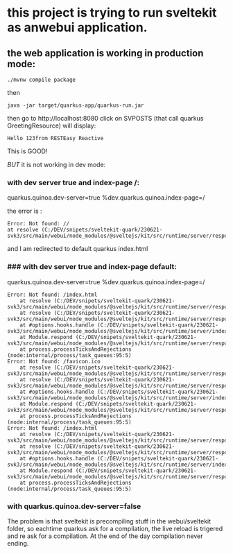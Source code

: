 # this project is trying to run sveltekit as anwebui application.
## the web application is working in production mode:
```shell script
./mvnw compile package
```
then
```shell script
java -jar target/quarkus-app/quarkus-run.jar
```
then go to http://localhost:8080 
click on SVPOSTS (that call quarkus GreetingResource) will display:
```
Hello 123from RESTEasy Reactive
```
This is GOOD!

*BUT* it is not working in dev mode:

### with dev server true and index-page /:
quarkus.quinoa.dev-server=true
%dev.quarkus.quinoa.index-page=/

the error is :
```
Error: Not found: //
at resolve (C:/DEV/snipets/sveltekit-quark/230621-svk3/src/main/webui/node_modules/@sveltejs/kit/src/runtime/server/respond.js:430:13)
```
and I am redirected to default quarkus index.html
### ### with dev server true and index-page default:
quarkus.quinoa.dev-server=true
%dev.quarkus.quinoa.index-page=/

```
Error: Not found: /index.html                                                                                                                                                                                                       
    at resolve (C:/DEV/snipets/sveltekit-quark/230621-svk3/src/main/webui/node_modules/@sveltejs/kit/src/runtime/server/respond.js:430:13)
    at resolve (C:/DEV/snipets/sveltekit-quark/230621-svk3/src/main/webui/node_modules/@sveltejs/kit/src/runtime/server/respond.js:277:5)                                                                                           
    at #options.hooks.handle (C:/DEV/snipets/sveltekit-quark/230621-svk3/src/main/webui/node_modules/@sveltejs/kit/src/runtime/server/index.js:49:56)                                                                               
    at Module.respond (C:/DEV/snipets/sveltekit-quark/230621-svk3/src/main/webui/node_modules/@sveltejs/kit/src/runtime/server/respond.js:274:40)                                                                                   
    at process.processTicksAndRejections (node:internal/process/task_queues:95:5)                                                                                                                                                   
Error: Not found: /favicon.ico                                                                                                                                                                                                      
    at resolve (C:/DEV/snipets/sveltekit-quark/230621-svk3/src/main/webui/node_modules/@sveltejs/kit/src/runtime/server/respond.js:430:13)
    at resolve (C:/DEV/snipets/sveltekit-quark/230621-svk3/src/main/webui/node_modules/@sveltejs/kit/src/runtime/server/respond.js:277:5)                                                                                           
    at #options.hooks.handle (C:/DEV/snipets/sveltekit-quark/230621-svk3/src/main/webui/node_modules/@sveltejs/kit/src/runtime/server/index.js:49:56)                                                                               
    at Module.respond (C:/DEV/snipets/sveltekit-quark/230621-svk3/src/main/webui/node_modules/@sveltejs/kit/src/runtime/server/respond.js:274:40)                                                                                   
    at process.processTicksAndRejections (node:internal/process/task_queues:95:5)                                                                                                                                                   
Error: Not found: /index.html                                                                                                                                                                                                       
    at resolve (C:/DEV/snipets/sveltekit-quark/230621-svk3/src/main/webui/node_modules/@sveltejs/kit/src/runtime/server/respond.js:430:13)                                                                                          
    at resolve (C:/DEV/snipets/sveltekit-quark/230621-svk3/src/main/webui/node_modules/@sveltejs/kit/src/runtime/server/respond.js:277:5)                                                                                           
    at #options.hooks.handle (C:/DEV/snipets/sveltekit-quark/230621-svk3/src/main/webui/node_modules/@sveltejs/kit/src/runtime/server/index.js:49:56)                                                                               
    at Module.respond (C:/DEV/snipets/sveltekit-quark/230621-svk3/src/main/webui/node_modules/@sveltejs/kit/src/runtime/server/respond.js:274:40)                                                                                   
    at process.processTicksAndRejections (node:internal/process/task_queues:95:5)                                                                                                                                                   
```

### with quarkus.quinoa.dev-server=false

The problem is that sveltekit is precompiling stuff in the webui/sveltekit folder, so eachtime quarkus ask for a compilation, the live reload is trigered and re ask for a compilation.
At the end of the day compilation never ending.



